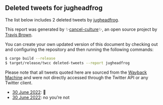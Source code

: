 ## Deleted tweets for jugheadfrog

The list below includes 2 deleted tweets by
[jugheadfrog](https://twitter.com/jugheadfrog).



This report was generated by ✨[cancel-culture](https://github.com/travisbrown/cancel-culture)✨,
an open source project by [Travis Brown](https://twitter.com/travisbrown).

You can create your own updated version of this document by checking out and configuring the
repository and then running the following commands:

```bash
$ cargo build --release
$ target/release/twcc deleted-tweets --report jugheadfrog
```

Please note that all tweets quoted here are sourced from the
[Wayback Machine](https://web.archive.org) and were not directly accessed through the Twitter API or
any Twitter client.

* [30 June 2022](https://web.archive.org/web/20220630021227/https://twitter.com/jugheadfrog/status/1542329861766729729): 🤯 <!--1542329861766729729-->
* [30 June 2022](https://web.archive.org/web/20220630005309/https://twitter.com/jugheadfrog/status/1542309692734570496): no you’re not <!--1542309692734570496-->
